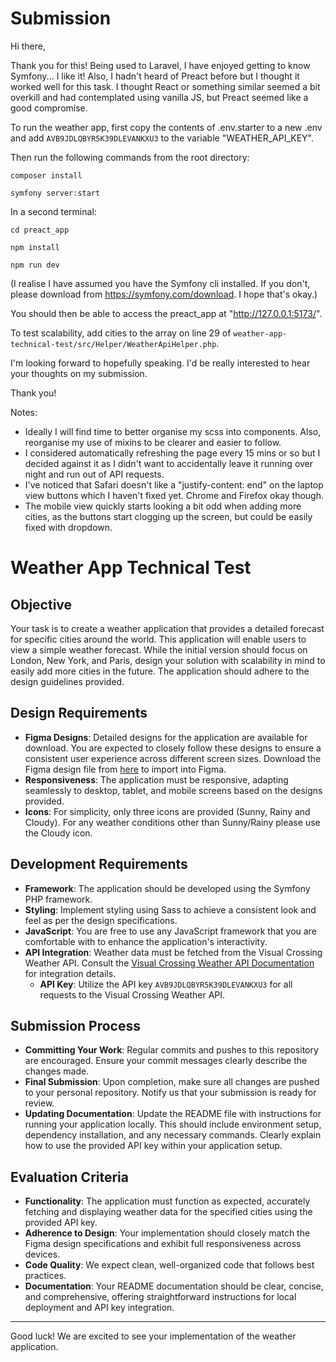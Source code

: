 # Submission

Hi there,

Thank you for this! Being used to Laravel, I have enjoyed getting to know Symfony... I like it! 
Also, I hadn't heard of Preact before but I thought it worked well for this task. I thought React or something similar seemed a bit overkill and had contemplated using vanilla JS, but Preact seemed like a good compromise.

To run the weather app, first copy the contents of .env.starter to a new .env and add `AVB9JDLQBYR5K39DLEVANKXU3` to the variable "WEATHER_API_KEY". 

Then run the following commands from the root directory:
```
composer install
```
```
symfony server:start
```
In a second terminal:
```
cd preact_app
```
```
npm install
```
```
npm run dev
```
(I realise I have assumed you have the Symfony cli installed. If you don't, please download from https://symfony.com/download. I hope that's okay.)

You should then be able to access the preact_app at "http://127.0.0.1:5173/".

To test scalability, add cities to the array on line 29 of `weather-app-technical-test/src/Helper/WeatherApiHelper.php`. 

I'm looking forward to hopefully speaking. I'd be really interested to hear your thoughts on my submission.

Thank you!

Notes:
- Ideally I will find time to better organise my scss into components. Also, reorganise my use of mixins to be clearer and easier to follow.
- I considered automatically refreshing the page every 15 mins or so but I decided against it as I didn't want to accidentally leave it running over night and run out of API requests.
- I've noticed that Safari doesn't like a "justify-content: end" on the laptop view buttons which I haven't fixed yet. Chrome and Firefox okay though.
- The mobile view quickly starts looking a bit odd when adding more cities, as the buttons start clogging up the screen, but could be easily fixed with dropdown. 

# Weather App Technical Test

## Objective
Your task is to create a weather application that provides a detailed forecast for specific cities around the world. This application will enable users to view a simple weather forecast. While the initial version should focus on London, New York, and Paris, design your solution with scalability in mind to easily add more cities in the future. The application should adhere to the design guidelines provided.

## Design Requirements
- **Figma Designs**: Detailed designs for the application are available for download. You are expected to closely follow these designs to ensure a consistent user experience across different screen sizes. Download the Figma design file from [here](https://drive.google.com/file/d/1jnkWJ57HbBYl5oXLAc_DA1Ut884hOydP/view?usp=drive_link) to import into Figma.
- **Responsiveness**: The application must be responsive, adapting seamlessly to desktop, tablet, and mobile screens based on the designs provided.
- **Icons**: For simplicity, only three icons are provided (Sunny, Rainy and Cloudy). For any weather conditions other than Sunny/Rainy please use the Cloudy icon.

## Development Requirements
- **Framework**: The application should be developed using the Symfony PHP framework.
- **Styling**: Implement styling using Sass to achieve a consistent look and feel as per the design specifications.
- **JavaScript**: You are free to use any JavaScript framework that you are comfortable with to enhance the application's interactivity.
- **API Integration**: Weather data must be fetched from the Visual Crossing Weather API. Consult the [Visual Crossing Weather API Documentation](https://www.visualcrossing.com/resources/documentation/weather-api/timeline-weather-api/) for integration details.
    - **API Key**: Utilize the API key `AVB9JDLQBYR5K39DLEVANKXU3` for all requests to the Visual Crossing Weather API.

## Submission Process
- **Committing Your Work**: Regular commits and pushes to this repository are encouraged. Ensure your commit messages clearly describe the changes made.
- **Final Submission**: Upon completion, make sure all changes are pushed to your personal repository. Notify us that your submission is ready for review.
- **Updating Documentation**: Update the README file with instructions for running your application locally. This should include environment setup, dependency installation, and any necessary commands. Clearly explain how to use the provided API key within your application setup.

## Evaluation Criteria
- **Functionality**: The application must function as expected, accurately fetching and displaying weather data for the specified cities using the provided API key.
- **Adherence to Design**: Your implementation should closely match the Figma design specifications and exhibit full responsiveness across devices.
- **Code Quality**: We expect clean, well-organized code that follows best practices.
- **Documentation**: Your README documentation should be clear, concise, and comprehensive, offering straightforward instructions for local deployment and API key integration.

---

Good luck! We are excited to see your implementation of the weather application.

